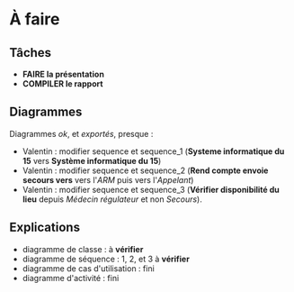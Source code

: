 À faire
=======


Tâches
------

* **FAIRE la présentation**
* **COMPILER le rapport**


Diagrammes
----------

Diagrammes *ok*, et *exportés*, presque :
  * Valentin : modifier sequence et sequence_1 (**Systeme informatique du 15** vers **Système informatique du 15**)
  * Valentin : modifier sequence et sequence_2 (**Rend compte envoie secours vers** vers l'*ARM* puis vers l'*Appelant*)
  * Valentin : modifier sequence et sequence_3 (**Vérifier disponibilité du lieu** depuis *Médecin régulateur* et non *Secours*).

Explications
------------

* diagramme de classe : à **vérifier**
* diagramme de séquence : 1, 2, et 3 à **vérifier**
* diagramme de cas d'utilisation : fini
* diagramme d'activité : fini
